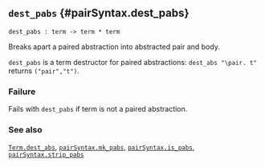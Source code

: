 ## `dest_pabs` {#pairSyntax.dest_pabs}


```
dest_pabs : term -> term * term
```



Breaks apart a paired abstraction into abstracted pair and body.


`dest_pabs` is a term destructor for paired abstractions:
`dest_abs "\pair. t"` returns `("pair","t")`.

### Failure

Fails with `dest_pabs` if term is not a paired abstraction.

### See also

[`Term.dest_abs`](#Term.dest_abs), [`pairSyntax.mk_pabs`](#pairSyntax.mk_pabs), [`pairSyntax.is_pabs`](#pairSyntax.is_pabs), [`pairSyntax.strip_pabs`](#pairSyntax.strip_pabs)

